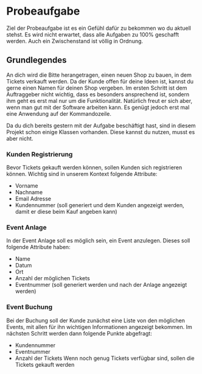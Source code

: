 # Probeaufgabe #

Ziel der Probeaufgabe ist es ein Gefühl dafür zu bekommen wo du aktuell stehst.
Es wird nicht erwartet, dass alle Aufgaben zu 100% geschafft werden. Auch ein Zwischenstand ist völlig in Ordnung.

## Grundlegendes ##
An dich wird die Bitte herangetragen, einen neuen Shop zu bauen, in dem Tickets verkauft werden. Da der Kunde offen für deine Ideen ist, kannst du gerne einen Namen für deinen Shop vergeben. Im ersten Schritt ist dem Auftraggeber nicht wichtig, dass es besonders ansprechend ist, sondern ihm geht es erst mal nur um die Funktionalität. Natürlich freut er sich aber, wenn man gut mit der Software arbeiten kann. Es genügt jedoch erst mal eine Anwendung auf der Kommandozeile.

Da du dich bereits gestern mit der Aufgabe beschäftigt hast, sind in diesem Projekt schon einige Klassen vorhanden. Diese kannst du nutzen, musst es aber nicht.
### Kunden Registrierung ###
Bevor Tickets gekauft werden können, sollen Kunden sich registrieren können. Wichtig sind in unserem Kontext folgende Attribute:
 - Vorname
 - Nachname
 - Email Adresse
 - Kundennummer (soll generiert und dem Kunden angezeigt werden, damit er diese beim Kauf angeben kann)

### Event Anlage ###
In der Event Anlage soll es möglich sein, ein Event anzulegen. Dieses soll folgende Attribute haben:
 - Name
 - Datum
 - Ort
 - Anzahl der möglichen Tickets
 - Eventnummer (soll generiert werden und nach der Anlage angezeigt werden)

### Event Buchung ### 
Bei der Buchung soll der Kunde zunächst eine Liste von den möglichen Events, mit allen für ihn wichtigen Informationen angezeigt bekommen. Im nächsten Schritt werden dann folgende Punkte abgefragt:
 - Kundennummer
 - Eventnummer
 - Anzahl der Tickets
Wenn noch genug Tickets verfügbar sind, sollen die Tickets gekauft werden



